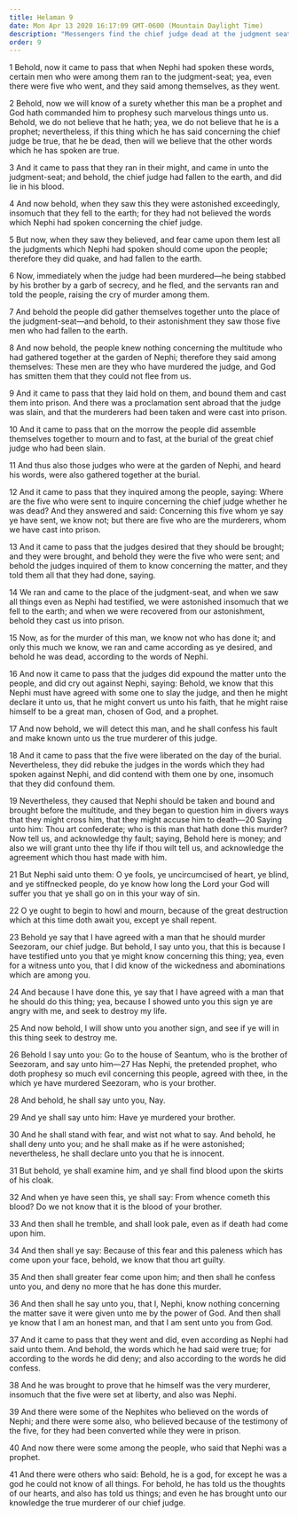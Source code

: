 ```yaml
---
title: Helaman 9
date: Mon Apr 13 2020 16:17:09 GMT-0600 (Mountain Daylight Time)
description: "Messengers find the chief judge dead at the judgment seat—They are imprisoned and later released—By inspiration Nephi identifies Seantum as the murderer—Nephi is accepted by some as a prophet. About 23–21 B.C."
order: 9
---
```


1 Behold, now it came to pass that when Nephi had spoken these words, certain men who were among them ran to the judgment-seat; yea, even there were five who went, and they said among themselves, as they went.

2 Behold, now we will know of a surety whether this man be a prophet and God hath commanded him to prophesy such marvelous things unto us. Behold, we do not believe that he hath; yea, we do not believe that he is a prophet; nevertheless, if this thing which he has said concerning the chief judge be true, that he be dead, then will we believe that the other words which he has spoken are true.

3 And it came to pass that they ran in their might, and came in unto the judgment-seat; and behold, the chief judge had fallen to the earth, and did lie in his blood.

4 And now behold, when they saw this they were astonished exceedingly, insomuch that they fell to the earth; for they had not believed the words which Nephi had spoken concerning the chief judge.

5 But now, when they saw they believed, and fear came upon them lest all the judgments which Nephi had spoken should come upon the people; therefore they did quake, and had fallen to the earth.

6 Now, immediately when the judge had been murdered—he being stabbed by his brother by a garb of secrecy, and he fled, and the servants ran and told the people, raising the cry of murder among them.

7 And behold the people did gather themselves together unto the place of the judgment-seat—and behold, to their astonishment they saw those five men who had fallen to the earth.

8 And now behold, the people knew nothing concerning the multitude who had gathered together at the garden of Nephi; therefore they said among themselves: These men are they who have murdered the judge, and God has smitten them that they could not flee from us.

9 And it came to pass that they laid hold on them, and bound them and cast them into prison. And there was a proclamation sent abroad that the judge was slain, and that the murderers had been taken and were cast into prison.

10 And it came to pass that on the morrow the people did assemble themselves together to mourn and to fast, at the burial of the great chief judge who had been slain.

11 And thus also those judges who were at the garden of Nephi, and heard his words, were also gathered together at the burial.

12 And it came to pass that they inquired among the people, saying: Where are the five who were sent to inquire concerning the chief judge whether he was dead? And they answered and said: Concerning this five whom ye say ye have sent, we know not; but there are five who are the murderers, whom we have cast into prison.

13 And it came to pass that the judges desired that they should be brought; and they were brought, and behold they were the five who were sent; and behold the judges inquired of them to know concerning the matter, and they told them all that they had done, saying.

14 We ran and came to the place of the judgment-seat, and when we saw all things even as Nephi had testified, we were astonished insomuch that we fell to the earth; and when we were recovered from our astonishment, behold they cast us into prison.

15 Now, as for the murder of this man, we know not who has done it; and only this much we know, we ran and came according as ye desired, and behold he was dead, according to the words of Nephi.

16 And now it came to pass that the judges did expound the matter unto the people, and did cry out against Nephi, saying: Behold, we know that this Nephi must have agreed with some one to slay the judge, and then he might declare it unto us, that he might convert us unto his faith, that he might raise himself to be a great man, chosen of God, and a prophet.

17 And now behold, we will detect this man, and he shall confess his fault and make known unto us the true murderer of this judge.

18 And it came to pass that the five were liberated on the day of the burial. Nevertheless, they did rebuke the judges in the words which they had spoken against Nephi, and did contend with them one by one, insomuch that they did confound them.

19 Nevertheless, they caused that Nephi should be taken and bound and brought before the multitude, and they began to question him in divers ways that they might cross him, that they might accuse him to death—20 Saying unto him: Thou art confederate; who is this man that hath done this murder? Now tell us, and acknowledge thy fault; saying, Behold here is money; and also we will grant unto thee thy life if thou wilt tell us, and acknowledge the agreement which thou hast made with him.

21 But Nephi said unto them: O ye fools, ye uncircumcised of heart, ye blind, and ye stiffnecked people, do ye know how long the Lord your God will suffer you that ye shall go on in this your way of sin.

22 O ye ought to begin to howl and mourn, because of the great destruction which at this time doth await you, except ye shall repent.

23 Behold ye say that I have agreed with a man that he should murder Seezoram, our chief judge. But behold, I say unto you, that this is because I have testified unto you that ye might know concerning this thing; yea, even for a witness unto you, that I did know of the wickedness and abominations which are among you.

24 And because I have done this, ye say that I have agreed with a man that he should do this thing; yea, because I showed unto you this sign ye are angry with me, and seek to destroy my life.

25 And now behold, I will show unto you another sign, and see if ye will in this thing seek to destroy me.

26 Behold I say unto you: Go to the house of Seantum, who is the brother of Seezoram, and say unto him—27 Has Nephi, the pretended prophet, who doth prophesy so much evil concerning this people, agreed with thee, in the which ye have murdered Seezoram, who is your brother.

28 And behold, he shall say unto you, Nay.

29 And ye shall say unto him: Have ye murdered your brother.

30 And he shall stand with fear, and wist not what to say. And behold, he shall deny unto you; and he shall make as if he were astonished; nevertheless, he shall declare unto you that he is innocent.

31 But behold, ye shall examine him, and ye shall find blood upon the skirts of his cloak.

32 And when ye have seen this, ye shall say: From whence cometh this blood? Do we not know that it is the blood of your brother.

33 And then shall he tremble, and shall look pale, even as if death had come upon him.

34 And then shall ye say: Because of this fear and this paleness which has come upon your face, behold, we know that thou art guilty.

35 And then shall greater fear come upon him; and then shall he confess unto you, and deny no more that he has done this murder.

36 And then shall he say unto you, that I, Nephi, know nothing concerning the matter save it were given unto me by the power of God. And then shall ye know that I am an honest man, and that I am sent unto you from God.

37 And it came to pass that they went and did, even according as Nephi had said unto them. And behold, the words which he had said were true; for according to the words he did deny; and also according to the words he did confess.

38 And he was brought to prove that he himself was the very murderer, insomuch that the five were set at liberty, and also was Nephi.

39 And there were some of the Nephites who believed on the words of Nephi; and there were some also, who believed because of the testimony of the five, for they had been converted while they were in prison.

40 And now there were some among the people, who said that Nephi was a prophet.

41 And there were others who said: Behold, he is a god, for except he was a god he could not know of all things. For behold, he has told us the thoughts of our hearts, and also has told us things; and even he has brought unto our knowledge the true murderer of our chief judge.
